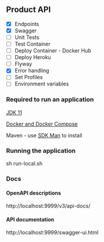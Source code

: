 ## Product API

- [X] Endpoints
- [X] Swagger
- [ ] Unit Tests
- [ ] Test Container
- [ ] Deploy Container - Docker Hub
- [ ] Deploy Heroku
- [ ] Flyway
- [X] Error handling
- [ ] Set Profiles
- [ ] Environment variables

### Required to run an application

[JDK 11](https://openjdk.java.net/install/)

[Docker and Docker Compose](https://docs.docker.com/engine/install/)

Maven - use [SDK Man](https://sdkman.io/) to install  

### Running the application

sh run-local.sh

### Docs 

#### OpenAPI descriptions

http://localhost:9999/v3/api-docs/

#### API documentation

http://localhost:9999/swagger-ui.html
